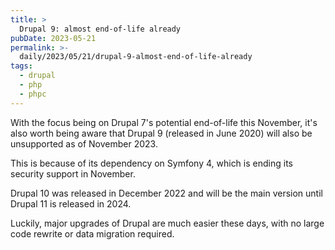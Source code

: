```yaml
---
title: >
  Drupal 9: almost end-of-life already
pubDate: 2023-05-21
permalink: >-
  daily/2023/05/21/drupal-9-almost-end-of-life-already
tags:
  - drupal
  - php
  - phpc
---
```


With the focus being on Drupal 7's potential end-of-life this November, it's also worth being aware that Drupal 9 (released in June 2020) will also be unsupported as of November 2023.

This is because of its dependency on Symfony 4, which is ending its security support in November.

Drupal 10 was released in December 2022 and will be the main version until Drupal 11 is released in 2024.

Luckily, major upgrades of Drupal are much easier these days, with no large code rewrite or data migration required.
